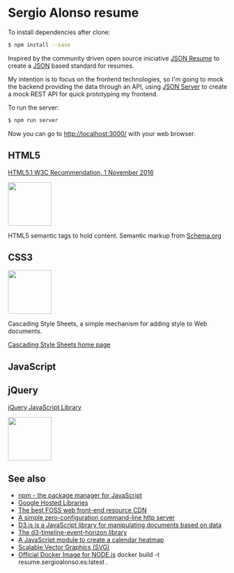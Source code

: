 # Sergio Alonso resume

To install dependencies after clone:

```bash
$ npm install --save
```

Inspired by the community driven open source iniciative [JSON Resume](https://jsonresume.org/) to create a [JSON](http://json.org/) based standard for resumes.

My intention is to focus on the frontend technologies, so I'm going to mock the backend providing the data through an API, using [JSON Server](https://github.com/typicode/json-server) to create a mock REST API for quick prototyping my frontend.

To run the server:

```bash
$ npm run server
```

Now you can go to [http://localhost:3000/]() with your web browser.

## HTML5

[HTML5.1 W3C Recommendation, 1 November 2016](https://www.w3.org/TR/html51)

<img src="https://upload.wikimedia.org/wikipedia/commons/6/61/HTML5_logo_and_wordmark.svg" width="100">

HTML5 semantic tags to hold content.
Semantic markup from [Schema.org](http://schema.org/Person)

## CSS3

<img src="https://upload.wikimedia.org/wikipedia/commons/3/3d/CSS.3.svg" width="100">

Cascading Style Sheets, a simple mechanism for adding style to Web documents.

[Cascading Style Sheets home page](https://www.w3.org/Style/CSS/)

## JavaScript

## jQuery

[jQuery JavaScript Library](http://jquery.com/)

<img src="https://upload.wikimedia.org/wikipedia/en/9/9e/JQuery_logo.svg" width="100">

## See also
* [npm - the package manager for JavaScript](https://www.npmjs.com)
* [Google Hosted Libraries](https://developers.google.com/speed/libraries/)
* [The best FOSS web front-end resource CDN](https://cdnjs.com/)
* [A simple zero-configuration command-line http server](https://github.com/indexzero/http-server)
* [D3.js is a JavaScript library for manipulating documents based on data](https://d3js.org/)
* [The d3-timeline-event-horizon library](https://github.com/cooperhewitt/d3-timeline-event-horizon)
* [A JavaScript module to create a calendar heatmap](http://cal-heatmap.com)
* [Scalable Vector Graphics (SVG)](https://www.w3.org/TR/SVG11/)
* [Official Docker Image for NODE.js](https://github.com/nodejs/docker-node)
docker build -t resume.sergioalonso.es:latest .
